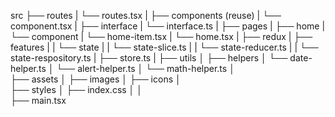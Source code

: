 src
├── routes
|     └── routes.tsx
|
├── components (reuse)
|    └── component.tsx
|
├── interface
|     └── interface.ts
|
├── pages
|   ├── home
|        └── component
|                └──  home-item.tsx
|        └── home.tsx
|
├── redux
|   ├── features
|   |   └── state
|   |         └── state-slice.ts
|   |         └── state-reducer.ts
|   |         └── state-respository.ts
|   ├── store.ts
|
├── utils
│   ├── helpers
│        └── date-helper.ts
│        └── alert-helper.ts
│        └── math-helper.ts
│  
├── assets
│   ├── images
│   ├── icons
│  
├── styles
│   ├── index.css
│ 
│  
├── main.tsx